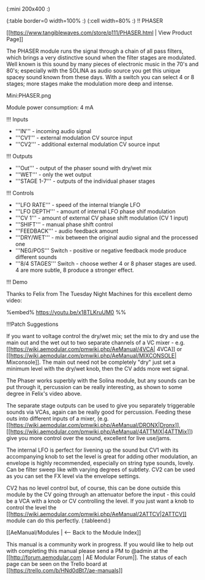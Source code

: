 (:mini 200x400 :)

(:table border=0 width=100% :)
(:cell width=80% :) 
!! PHASER

[[https://www.tangiblewaves.com/store/p111/PHASER.html | View Product Page]]

The PHASER module runs the signal through a chain of all pass filters, which brings a very distinctive sound when the filter stages are modulated. Well known is this sound by many pieces of electronic music in the 70's and 80's; especially with the SOLINA as audio source you get this unique spacey sound known from these days. With a switch you can select 4 or 8 stages; more stages make the modulation more deep and intense.

Mini:PHASER.png

Module power consumption: 4 mA

!!! Inputs
* '''IN''' - incoming audio signal
* '''CV1''' - external modulation CV source input
* '''CV2''' - additional external modulation CV source input

 
!!! Outputs
* '''Out''' - output of the phaser sound with dry/wet mix
* '''WET''' - only the wet output
* '''STAGE 1-7''' - outputs of the individual phaser stages
 
!!! Controls
* '''LFO RATE''' - speed of the internal triangle LFO
* '''LFO DEPTH''' - amount of internal LFO phase shif modulation
* '''CV 1''' - amount of external CV phase shift modulation (CV 1 input)
* '''SHIFT''' - manual phase shift control
* '''FEEDBACK''' - audio feedback amount
* '''DRY/WET''' - mix between the original audio signal and the processed one
* '''NEG/POS''' Switch - positive or negative feedback mode produce different sounds
* '''8/4 STAGES''' Switch - choose wether 4 or 8 phaser stages are used. 4 are more subtle, 8 produce a stronger effect.
 
!!! Demo

Thanks to Felix from The Tuesday Night Machines for this excellent demo video:

%embed% https://youtu.be/x18TLKruUM0 %%

!!!Patch Suggestions

If you want to voltage control the dry/wet mix; set the mix to dry and use the main out and the wet out to two separate channels of a VC mixer - e.g. [[https://wiki.aemodular.com/pmwiki.php/AeManual/4VCA| 4VCA]] or [[https://wiki.aemodular.com/pmwiki.php/AeManual/MIXCONSOLE| Mixconsole]].  The main out need not be completely "dry" just set a minimum level with the dry/wet knob, then the CV adds more wet signal.

The Phaser works superbly with the Solina module, but any sounds can be put through it, percussion can be really interesting, as shown to some degree in Felix's video above.

The separate stage outputs can be used to give you separately triggerable sounds via VCAs, again can be really good for percussion. Feeding these outs into different inputs of a mixer, (e.g. [[https://wiki.aemodular.com/pmwiki.php/AeManual/DRONX|Dronx]], [[https://wiki.aemodular.com/pmwiki.php/AeManual/4ATTMIX|4ATTMix]]) give you more control over the sound, excellent for live use/jams.

The internal LFO is perfect for livening up the sound but CV1 with its accompanying knob to set the level is great for adding other modulation, an envelope is highly recommended, especially on string type sounds, lovely. Can be filter sweep like with varying degrees of subtlety. CV2 can be used as you can set the FX level via the envelope settings.

CV2 has no level control but, of course, this can be done outside this module by the CV going through an attenuator before the input - this could be a VCA with a knob or CV controlling the level.  If you just want a knob to control the level the [[https://wiki.aemodular.com/pmwiki.php/AeManual/2ATTCV|2ATTCV]] module can do this perfectly. 
(:tableend:)

[[AeManual/Modules | <-- Back to the Module Index]]

This manual is a community work in progress. If you would like to help out with completing this manual please send a PM to @admin at the [[http://forum.aemodular.com | AE Modular Forum]].  The status of each page can be seen on the Trello board at [[https://trello.com/b/HNd0dBt7/ae-manuals]]